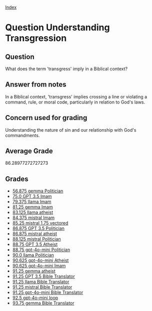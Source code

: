 
[Index](../../index.md)
# Question Understanding Transgression
## Question
What does the term 'transgress' imply in a Biblical context?

## Answer from notes
In a Biblical context, 'transgress' implies crossing a line or violating a command, rule, or moral code, particularly in relation to God's laws.

## Concern used for grading
Understanding the nature of sin and our relationship with God's commandments.

## Average Grade
86.28977272727273

## Grades
 * [56.875 gemma Politician](../answers/gemma_Politician/Understanding_Transgression.md)
 * [75.0 GPT 3.5 Imam](../answers/GPT_3.5_Imam/Understanding_Transgression.md)
 * [79.375 llama Imam](../answers/llama_Imam/Understanding_Transgression.md)
 * [81.25 gemma Imam](../answers/gemma_Imam/Understanding_Transgression.md)
 * [83.125 llama atheist](../answers/llama_atheist/Understanding_Transgression.md)
 * [84.375 mistral Imam](../answers/mistral_Imam/Understanding_Transgression.md)
 * [85.25 mistral 1.75 vectored](../answers/mistral_1.75_vectored/Understanding_Transgression.md)
 * [86.875 GPT 3.5 Politician](../answers/GPT_3.5_Politician/Understanding_Transgression.md)
 * [86.875 mistral atheist](../answers/mistral_atheist/Understanding_Transgression.md)
 * [88.125 mistral Politician](../answers/mistral_Politician/Understanding_Transgression.md)
 * [88.75 GPT 3.5 Atheist](../answers/GPT_3.5_Atheist/Understanding_Transgression.md)
 * [88.75 gpt-4o-mini Politician](../answers/gpt-4o-mini_Politician/Understanding_Transgression.md)
 * [90.0 llama Politician](../answers/llama_Politician/Understanding_Transgression.md)
 * [90.625 gpt-4o-mini Atheist](../answers/gpt-4o-mini_Atheist/Understanding_Transgression.md)
 * [90.625 gpt-4o-mini Imam](../answers/gpt-4o-mini_Imam/Understanding_Transgression.md)
 * [91.25 gemma atheist](../answers/gemma_atheist/Understanding_Transgression.md)
 * [91.25 GPT 3.5 Bible Translator](../answers/GPT_3.5_Bible_Translator/Understanding_Transgression.md)
 * [91.25 llama Bible Translator](../answers/llama_Bible_Translator/Understanding_Transgression.md)
 * [91.25 mistral Bible Translator](../answers/mistral_Bible_Translator/Understanding_Transgression.md)
 * [91.25 gpt-4o-mini Bible Translator](../answers/gpt-4o-mini_Bible_Translator/Understanding_Transgression.md)
 * [92.5 gpt-4o-mini loop](../answers/gpt-4o-mini_loop/Understanding_Transgression.md)
 * [93.75 gemma Bible Translator](../answers/gemma_Bible_Translator/Understanding_Transgression.md)

